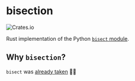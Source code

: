 # bisection

![Crates.io](https://img.shields.io/crates/v/bisection)

Rust implementation of the  Python [`bisect`
module](https://docs.python.org/3/library/bisect.html).


## Why `bisection`?

`bisect` was [already taken](https://crates.io/crates/bisect) :man_shrugging:
